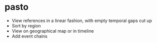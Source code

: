# pasto

- View references in a linear fashion, with empty temporal gaps cut up
- Sort by region
- View on geographical map or in timeline
- Add event chains